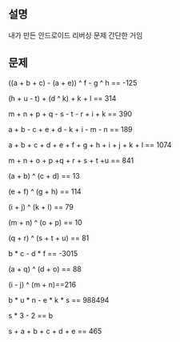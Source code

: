 ## 설명
내가 만든 안드로이드 리버싱 문제 간단한 거임 

## 문제

((a + b + c) - (a + e)) ^ f - g ^ h == -125

(h + u - t) + (d ^ k) + k + l == 314

m + n + p + q - s - t - r + i + k == 390

a + b - c + e + d - k + i - m - n == 189

a + b + c + d + e + f + g + h + i + j + k + l == 1074

m + n + o + p +q + r + s + t +u == 841

(a + b) ^ (c + d) == 13

(e + f) ^ (g + h) == 114

(i + j) ^ (k + l) == 79

(m + n) ^ (o + p) == 10

(q + r) ^ (s + t + u) == 81

b * c - d * f == -3015

(a + q) ^ (d + o) == 88

(i - j) ^ (m + n)==216

b * u * n - e * k * s == 988494

s * 3 - 2 == b

s + a + b + c + d + e == 465
